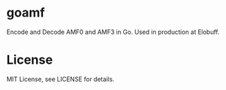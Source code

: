 # goamf

Encode and Decode AMF0 and AMF3 in Go. Used in production at Elobuff.

# License

MIT License, see LICENSE for details.
